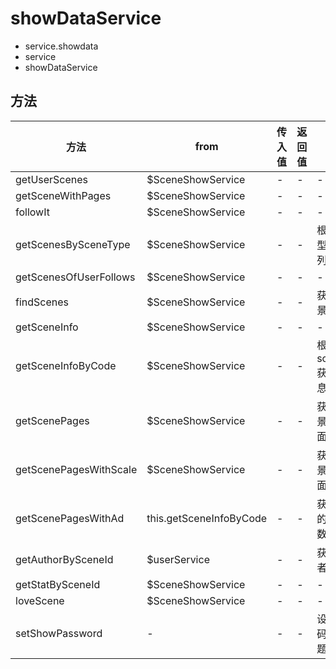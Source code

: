 # showDataService

- service.showdata
- service
- showDataService

## 方法

方法                     | from                    | 传入值 | 返回值 | 含义
---------------------- | ----------------------- | --- | --- | ------------------
getUserScenes          | $SceneShowService       | -   | -   | -
getSceneWithPages      | $SceneShowService       | -   | -   | -
followIt               | $SceneShowService       | -   | -   | -
getScenesBySceneType   | $SceneShowService       | -   | -   | 根据场景类型获取场景列表
getScenesOfUserFollows | $SceneShowService       | -   | -   | -
findScenes             | $SceneShowService       | -   | -   | 获取所有场景列表
getSceneInfo           | $SceneShowService       | -   | -   | -
getSceneInfoByCode     | $SceneShowService       | -   | -   | 根据scenecode 获取场景信息
getScenePages          | $SceneShowService       | -   | -   | 获取单个场景的所有页面数据
getScenePagesWithScale | $SceneShowService       | -   | -   | 获取单个场景的所有页面数据
getScenePagesWithAd    | this.getSceneInfoByCode | -   | -   | 获取带广告的场景页面数据
getAuthorBySceneId     | $userService            | -   | -   | 获取场景作者信息
getStatBySceneId       | $SceneShowService       | -   | -   | -
loveScene              | $SceneShowService       | -   | -   | -
setShowPassword        | -                       | -   | -   | 设置查看密码或回答问题的开关
